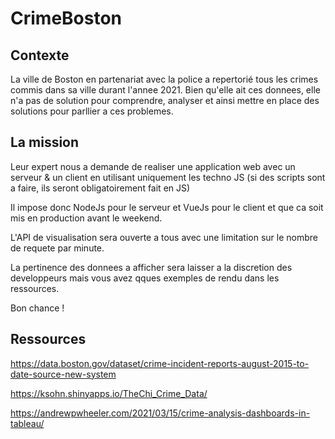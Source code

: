 # CrimeBoston
## Contexte

La ville de Boston en partenariat avec la police a repertorié tous les crimes commis dans sa ville durant l'annee 2021. Bien qu'elle ait ces donnees, elle n'a pas de solution pour comprendre, analyser et ainsi mettre en place des solutions pour parllier a ces problemes.
## La mission

Leur expert nous a demande de realiser une application web avec un serveur & un client en utilisant uniquement les techno JS (si des scripts sont a faire, ils seront obligatoirement fait en JS)

Il impose donc NodeJs pour le serveur et VueJs pour le client et que ca soit mis en production avant le weekend.

L'API de visualisation sera ouverte a tous avec une limitation sur le nombre de requete par minute.

La pertinence des donnees a afficher sera laisser a la discretion des developpeurs mais vous avez qques exemples de rendu dans les ressources.

Bon chance !
## Ressources

https://data.boston.gov/dataset/crime-incident-reports-august-2015-to-date-source-new-system

https://ksohn.shinyapps.io/TheChi_Crime_Data/

https://andrewpwheeler.com/2021/03/15/crime-analysis-dashboards-in-tableau/


